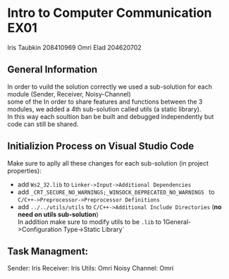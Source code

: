 # Intro to Computer Communication EX01  
Iris Taubkin 208410969
Omri Elad 204620702

## General Information  
In order to vuild the solution correctly we used a sub-solution for each module (Sender, Receiver, Noisy-Channel)  
some of the In order to share features and functions between the 3 modules, we added a 4th sub-solution called utils (a static library).  
In this way each soultion ban be built and debugged independently but code can still be shared. 

## Initializion Process on Visual Studio Code  
Make sure to aplly all these changes for each sub-solution (in project properties):  
* add `Ws2_32.lib` to `Linker->Input->Additional Dependencies`  
* add `_CRT_SECURE_NO_WARNINGS;_WINSOCK_DEPRECATED_NO_WARNINGS ` to `C/C++->Preprocessor->Preprocessor Definitions`  
* add `../../utils/utils` to `C/C++->Additional Include Directories` (**no need on utils sub-solution**)  
In addition make sure to modify utils to be `.lib` to 1General->Configuration Type->Static Library`  

## Task Managment:
Sender: Iris
Receiver: Iris
Utils: Omri
Noisy Channel: Omri
